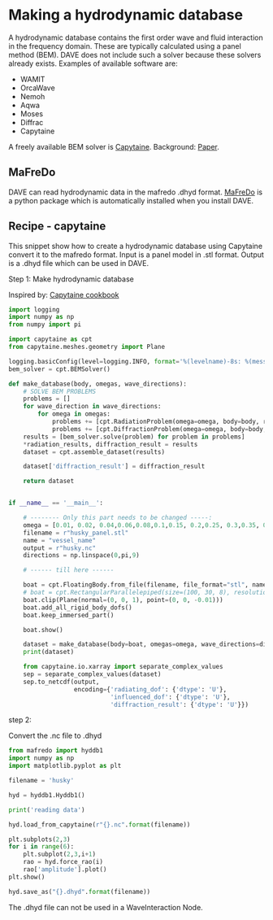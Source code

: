 # Making a hydrodynamic database


A hydrodynamic database contains the first order wave and fluid interaction in the frequency domain. These are typically calculated using a panel method (BEM). DAVE does not include such a solver because these solvers already exists. Examples of available software are:
- WAMIT
- OrcaWave
- Nemoh
- Aqwa
- Moses
- Diffrac
- Capytaine

A freely available BEM solver is [Capytaine](https://github.com/mancellin/capytaine).
Background: [Paper](https://joss.theoj.org/papers/10.21105/joss.01341).

## MaFreDo

DAVE can read hydrodynamic data in the mafredo .dhyd format. [MaFreDo](https://mafredo.readthedocs.io/en/latest/) is a python package which is automatically installed when you install DAVE. 

## Recipe - capytaine

This snippet show how to create a hydrodynamic database using Capytaine convert it to the mafredo format.
Input is a panel model in .stl format. Output is a .dhyd file which can be used in DAVE.

Step 1: Make hydrodynamic database 

Inspired by: [Capytaine cookbook](https://ancell.in/capytaine/latest/user_manual/cookbook.html)

```python
import logging
import numpy as np
from numpy import pi

import capytaine as cpt
from capytaine.meshes.geometry import Plane

logging.basicConfig(level=logging.INFO, format='%(levelname)-8s: %(message)s')
bem_solver = cpt.BEMSolver()

def make_database(body, omegas, wave_directions):
    # SOLVE BEM PROBLEMS
    problems = []
    for wave_direction in wave_directions:
        for omega in omegas:
            problems += [cpt.RadiationProblem(omega=omega, body=body, radiating_dof=dof) for dof in body.dofs]
            problems += [cpt.DiffractionProblem(omega=omega, body=body, wave_direction=wave_direction)]
    results = [bem_solver.solve(problem) for problem in problems]
    *radiation_results, diffraction_result = results
    dataset = cpt.assemble_dataset(results)

    dataset['diffraction_result'] = diffraction_result

    return dataset


if __name__ == '__main__':

    # -------- Only this part needs to be changed -----:
    omega = [0.01, 0.02, 0.04,0.06,0.08,0.1,0.15, 0.2,0.25, 0.3,0.35, 0.4,0.45, 0.5,0.55, 0.6,0.65, 0.7, 0.8,0.9, 1.0,1.1,1.2,1.4,1.6,1.8,2.0,4.0]
    filename = r"husky_panel.stl"
    name = "vessel_name"
    output = r"husky.nc"
    directions = np.linspace(0,pi,9)

    # ------ till here ------

    boat = cpt.FloatingBody.from_file(filename, file_format="stl", name=name)
    # boat = cpt.RectangularParallelepiped(size=(100, 30, 8), resolution=(40, 12, 8))
    boat.clip(Plane(normal=(0, 0, 1), point=(0, 0, -0.01)))
    boat.add_all_rigid_body_dofs()
    boat.keep_immersed_part()

    boat.show()

    dataset = make_database(body=boat, omegas=omega, wave_directions=directions)
    print(dataset)

    from capytaine.io.xarray import separate_complex_values
    sep = separate_complex_values(dataset)
    sep.to_netcdf(output,
                  encoding={'radiating_dof': {'dtype': 'U'},
                            'influenced_dof': {'dtype': 'U'},
                            'diffraction_result': {'dtype': 'U'}})
```

step 2:

Convert the .nc file to .dhyd

```python
from mafredo import hyddb1
import numpy as np
import matplotlib.pyplot as plt

filename = 'husky'

hyd = hyddb1.Hyddb1()

print('reading data')

hyd.load_from_capytaine(r"{}.nc".format(filename))

plt.subplots(2,3)
for i in range(6):
    plt.subplot(2,3,i+1)
    rao = hyd.force_rao(i)
    rao['amplitude'].plot()
plt.show()

hyd.save_as("{}.dhyd".format(filename))
```

The .dhyd file can not be used in a WaveInteraction Node.

